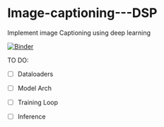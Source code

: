 # Image-captioning---DSP
Implement image Captioning using deep learning

[![Binder](https://mybinder.org/badge_logo.svg)](https://mybinder.org/v2/gh/Image-captioning---DSP.git/master)

TO DO:
- [ ] Dataloaders
- [ ] Model Arch
- [ ] Training Loop
- [ ] Inference

